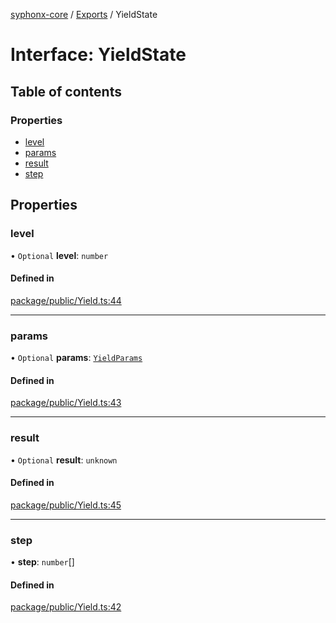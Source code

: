 [syphonx-core](../README.md) / [Exports](../modules.md) / YieldState

# Interface: YieldState

## Table of contents

### Properties

- [level](YieldState.md#level)
- [params](YieldState.md#params)
- [result](YieldState.md#result)
- [step](YieldState.md#step)

## Properties

### level

• `Optional` **level**: `number`

#### Defined in

[package/public/Yield.ts:44](https://github.com/dtempx/syphonx-core/blob/1111902/package/public/Yield.ts#L44)

___

### params

• `Optional` **params**: [`YieldParams`](YieldParams.md)

#### Defined in

[package/public/Yield.ts:43](https://github.com/dtempx/syphonx-core/blob/1111902/package/public/Yield.ts#L43)

___

### result

• `Optional` **result**: `unknown`

#### Defined in

[package/public/Yield.ts:45](https://github.com/dtempx/syphonx-core/blob/1111902/package/public/Yield.ts#L45)

___

### step

• **step**: `number`[]

#### Defined in

[package/public/Yield.ts:42](https://github.com/dtempx/syphonx-core/blob/1111902/package/public/Yield.ts#L42)
